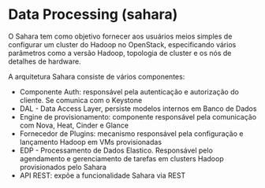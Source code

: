 # Data Processing (sahara)

O Sahara tem como objetivo fornecer aos usuários meios simples de configurar um cluster do Hadoop no OpenStack, especificando vários parâmetros como a versão Hadoop, topologia de cluster e os nós de detalhes de hardware. 

A arquitetura Sahara consiste de vários componentes:
* Componente Auth: responsável pela autenticação e autorização do cliente. Se comunica com o Keystone
* DAL - Data Access Layer, persiste modelos internos em Banco de Dados
* Engine de provisionamento: componente responsável pela comunicação com Nova, Heat, Cinder e Glance
* Fornecedor de Plugins: mecanismo responsável pela configuração e lançamento Hadoop em VMs provisionadas
* EDP - Processamento de Dados Elastico. Responsável pelo agendamento e gerenciamento de tarefas em clusters Hadoop provisionados pelo Sahara
* API REST: expõe a funcionalidade Sahara via REST

